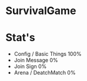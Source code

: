 # SurvivalGame


# Stat's

- Config / Basic Things 100%
- Join Message 0%
- Join Sign 0%
- Arena / DeatchMatch 0%
